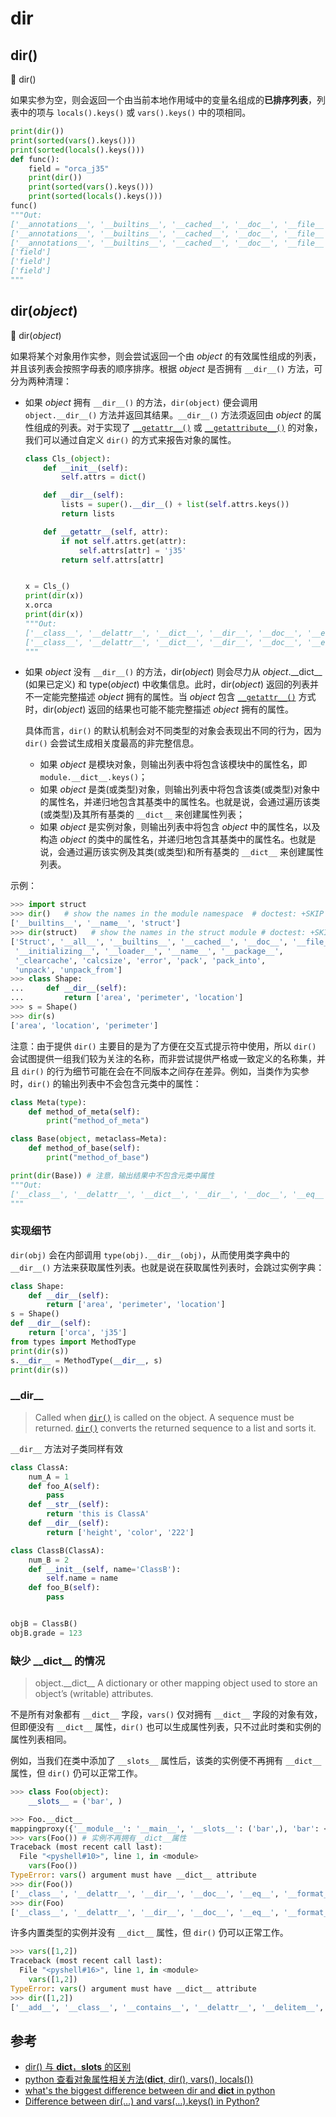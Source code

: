 # dir

## dir()

🔨 dir()

如果实参为空，则会返回一个由当前本地作用域中的变量名组成的**已排序列表**，列表中的项与 `locals().keys()` 或 `vars().keys()` 中的项相同。

```python
print(dir())
print(sorted(vars().keys()))
print(sorted(locals().keys()))
def func():
    field = "orca_j35"
    print(dir())
    print(sorted(vars().keys()))
    print(sorted(locals().keys()))
func()
"""Out:
['__annotations__', '__builtins__', '__cached__', '__doc__', '__file__', '__loader__', '__name__', '__package__', '__spec__']
['__annotations__', '__builtins__', '__cached__', '__doc__', '__file__', '__loader__', '__name__', '__package__', '__spec__']
['__annotations__', '__builtins__', '__cached__', '__doc__', '__file__', '__loader__', '__name__', '__package__', '__spec__']
['field']
['field']
['field']
"""
```

## dir(*object*)

🔨 dir(*object*)

如果将某个对象用作实参，则会尝试返回一个由 *object* 的有效属性组成的列表，并且该列表会按照字母表的顺序排序。根据 *object* 是否拥有 `__dir__()` 方法，可分为两种清理：

- 如果 *object* 拥有 `__dir__()` 的方法，`dir(object)` 便会调用 `object.__dir__()` 方法并返回其结果。`__dir__()` 方法须返回由 *object* 的属性组成的列表。对于实现了 [`__getattr__()`](https://docs.python.org/3.7/reference/datamodel.html#object.__getattr__) 或 [`__getattribute__()`](https://docs.python.org/3.7/reference/datamodel.html#object.__getattribute__) 的对象，我们可以通过自定义 `dir()` 的方式来报告对象的属性。

  ```python
  class Cls_(object):
      def __init__(self):
          self.attrs = dict()
  
      def __dir__(self):
          lists = super().__dir__() + list(self.attrs.keys())
          return lists
  
      def __getattr__(self, attr):
          if not self.attrs.get(attr):
              self.attrs[attr] = 'j35'
          return self.attrs[attr]
  
  
  x = Cls_()
  print(dir(x))
  x.orca
  print(dir(x))
  """Out:
  ['__class__', '__delattr__', '__dict__', '__dir__', '__doc__', '__eq__', '__format__', '__ge__', '__getattr__', '__getattribute__', '__gt__', '__hash__', '__init__', '__init_subclass__', '__le__', '__lt__', '__module__', '__ne__', '__new__', '__reduce__', '__reduce_ex__', '__repr__', '__setattr__','__sizeof__', '__str__', '__subclasshook__', '__weakref__', 'attrs']
  ['__class__', '__delattr__', '__dict__', '__dir__', '__doc__', '__eq__', '__format__', '__ge__', '__getattr__', '__getattribute__', '__gt__', '__hash__', '__init__', '__init_subclass__', '__le__', '__lt__', '__module__', '__ne__', '__new__', '__reduce__', '__reduce_ex__', '__repr__', '__setattr__','__sizeof__', '__str__', '__subclasshook__', '__weakref__', 'attrs', 'orca']
  """
  ```

- 如果 *object* 没有 `__dir__()` 的方法，dir(*object*) 则会尽力从 *object*.\_\_dict\_\_ (如果已定义) 和 type(*object*) 中收集信息。此时，dir(*object*) 返回的列表并不一定能完整描述 *object* 拥有的属性。当 *object* 包含 [`__getattr__()`](https://docs.python.org/3.7/reference/datamodel.html#object.__getattr__) 方式时，dir(*object*) 返回的结果也可能不能完整描述 *object* 拥有的属性。

  具体而言，`dir()` 的默认机制会对不同类型的对象会表现出不同的行为，因为 `dir()` 会尝试生成相关度最高的非完整信息。

  - 如果 *object* 是模块对象，则输出列表中将包含该模块中的属性名，即 `module.__dict__.keys()`；
  - 如果 *object* 是类(或类型)对象，则输出列表中将包含该类(或类型)对象中的属性名，并递归地包含其基类中的属性名。也就是说，会通过遍历该类(或类型)及其所有基类的 `__dict__` 来创建属性列表；
  - 如果 *object* 是实例对象，则输出列表中将包含 *object* 中的属性名，以及构造 *object* 的类中的属性名，并递归地包含其基类中的属性名。也就是说，会通过遍历该实例及其类(或类型)和所有基类的 `__dict__` 来创建属性列表。

示例：

```python
>>> import struct
>>> dir()   # show the names in the module namespace  # doctest: +SKIP
['__builtins__', '__name__', 'struct']
>>> dir(struct)   # show the names in the struct module # doctest: +SKIP
['Struct', '__all__', '__builtins__', '__cached__', '__doc__', '__file__',
 '__initializing__', '__loader__', '__name__', '__package__',
 '_clearcache', 'calcsize', 'error', 'pack', 'pack_into',
 'unpack', 'unpack_from']
>>> class Shape:
...     def __dir__(self):
...         return ['area', 'perimeter', 'location']
>>> s = Shape()
>>> dir(s)
['area', 'location', 'perimeter']
```

注意：由于提供 `dir()` 主要目的是为了方便在交互式提示符中使用，所以 `dir()` 会试图提供一组我们较为关注的名称，而非尝试提供严格或一致定义的名称集，并且 `dir()` 的行为细节可能在会在不同版本之间存在差异。例如，当类作为实参时，`dir()` 的输出列表中不会包含元类中的属性：

```python
class Meta(type):
    def method_of_meta(self):
        print("method_of_meta")

class Base(object, metaclass=Meta):
	def method_of_base(self):
        print("method_of_base")

print(dir(Base)) # 注意，输出结果中不包含元类中属性
"""Out:
['__class__', '__delattr__', '__dict__', '__dir__', '__doc__', '__eq__', '__format__', '__ge__', '__getattribute__', '__gt__', '__hash__', '__init__', '__init_subclass__', '__le__', '__lt__', '__module__', '__ne__', '__new__', '__reduce__', '__reduce_ex__', '__repr__', '__setattr__', '__sizeof__', '__str__', '__subclasshook__', '__weakref__', 'method_of_base']
"""
```

### 实现细节

`dir(obj)` 会在内部调用 `type(obj).__dir__(obj)`，从而使用类字典中的 `__dir__()` 方法来获取属性列表。也就是说在获取属性列表时，会跳过实例字典：

```python
class Shape:
    def __dir__(self):
        return ['area', 'perimeter', 'location']
s = Shape()
def __dir__(self):
    return ['orca', 'j35']
from types import MethodType
print(dir(s))
s.__dir__ = MethodType(__dir__, s)
print(dir(s))
```

### \_\_dir\_\_

> Called when [`dir()`](https://docs.python.org/3.7/library/functions.html#dir) is called on the object. A sequence must be returned. [`dir()`](https://docs.python.org/3.7/library/functions.html#dir) converts the returned sequence to a list and sorts it.

`__dir__` 方法对子类同样有效

```python
class ClassA:
    num_A = 1
    def foo_A(self):
        pass
    def __str__(self):
        return 'this is ClassA'
    def __dir__(self):
        return ['height', 'color', '222']

class ClassB(ClassA):
    num_B = 2
    def __init__(self, name='ClassB'):
        self.name = name
    def foo_B(self):
        pass


objB = ClassB()
objB.grade = 123
```

### 缺少 \_\_dict\_\_ 的情况

> object.\_\_dict\_\_
> A dictionary or other mapping object used to store an object’s (writable) attributes.

不是所有对象都有 `__dict__` 字段，`vars()` 仅对拥有 `__dict__` 字段的对象有效，但即便没有 `__dict__` 属性，`dir()` 也可以生成属性列表，只不过此时类和实例的属性列表相同。

例如，当我们在类中添加了 `__slots__` 属性后，该类的实例便不再拥有 `__dict__` 属性，但 `dir()` 仍可以正常工作。

```python
>>> class Foo(object):
	__slots__ = ('bar', )

>>> Foo.__dict__
mappingproxy({'__module__': '__main__', '__slots__': ('bar',), 'bar': <member 'bar' of 'Foo' objects>, '__doc__': None})
>>> vars(Foo()) # 实例不再拥有__dict__属性
Traceback (most recent call last):
  File "<pyshell#10>", line 1, in <module>
    vars(Foo())
TypeError: vars() argument must have __dict__ attribute
>>> dir(Foo())
['__class__', '__delattr__', '__dir__', '__doc__', '__eq__', '__format__', '__ge__', '__getattribute__', '__gt__', '__hash__', '__init__', '__init_subclass__', '__le__', '__lt__', '__module__', '__ne__', '__new__', '__reduce__', '__reduce_ex__', '__repr__', '__setattr__', '__sizeof__', '__slots__', '__str__', '__subclasshook__', 'bar']
>>> dir(Foo)
['__class__', '__delattr__', '__dir__', '__doc__', '__eq__', '__format__', '__ge__', '__getattribute__', '__gt__', '__hash__', '__init__', '__init_subclass__', '__le__', '__lt__', '__module__', '__ne__', '__new__', '__reduce__', '__reduce_ex__', '__repr__', '__setattr__', '__sizeof__', '__slots__', '__str__', '__subclasshook__', 'bar']
```

许多内置类型的实例并没有 `__dict__` 属性，但 `dir()` 仍可以正常工作。

```python
>>> vars([1,2])
Traceback (most recent call last):
  File "<pyshell#16>", line 1, in <module>
    vars([1,2])
TypeError: vars() argument must have __dict__ attribute
>>> dir([1,2])
['__add__', '__class__', '__contains__', '__delattr__', '__delitem__', '__dir__', '__doc__', '__eq__', '__format__', '__ge__', '__getattribute__', '__getitem__', '__gt__', '__hash__', '__iadd__', '__imul__', '__init__', '__init_subclass__', '__iter__', '__le__', '__len__', '__lt__', '__mul__', '__ne__', '__new__', '__reduce__', '__reduce_ex__', '__repr__', '__reversed__', '__rmul__', '__setattr__', '__setitem__', '__sizeof__', '__str__', '__subclasshook__', 'append', 'clear', 'copy', 'count', 'extend', 'index', 'insert', 'pop', 'remove', 'reverse', 'sort']
```

## 参考

- [dir() 与 __dict__，__slots__ 的区别](https://www.cnblogs.com/ifantastic/p/3768415.html)
- [python 查看对象属性相关方法(__dict__, dir(), vars(), locals())](https://www.cnblogs.com/elie/p/6685413.html)
- [what's the biggest difference between dir and __dict__ in python](https://stackoverflow.com/questions/14361256/whats-the-biggest-difference-between-dir-and-dict-in-python)
- [Difference between dir(…) and vars(…).keys() in Python?](https://stackoverflow.com/questions/980249/difference-between-dir-and-vars-keys-in-python)



